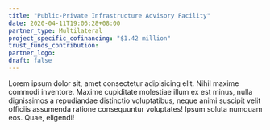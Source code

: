 ```yaml
---
title: "Public-Private Infrastructure Advisory Facility"
date: 2020-04-11T19:06:28+08:00
partner_type: Multilateral
project_specific_cofinancing: "$1.42 million"
trust_funds_contribution:
partner_logo:
draft: false
---
```


Lorem ipsum dolor sit, amet consectetur adipisicing elit. Nihil maxime commodi inventore. Maxime cupiditate molestiae illum ex est minus, nulla dignissimos a repudiandae distinctio voluptatibus, neque animi suscipit velit officiis assumenda ratione consequuntur voluptates! Ipsum soluta numquam eos. Quae, eligendi!

